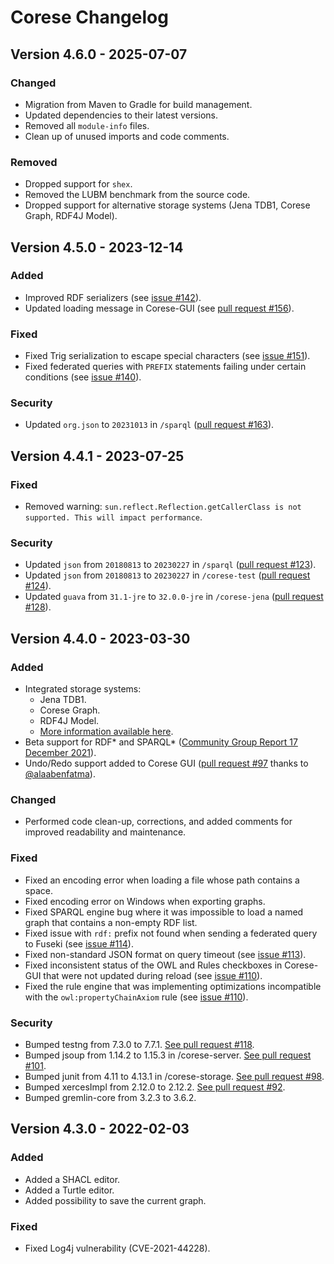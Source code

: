 <!-- markdownlint-disable MD024 -->
# Corese Changelog

## Version 4.6.0 - 2025-07-07

### Changed

- Migration from Maven to Gradle for build management.
- Updated dependencies to their latest versions.
- Removed all `module-info` files.
- Clean up of unused imports and code comments.

### Removed

- Dropped support for `shex`.
- Removed the LUBM benchmark from the source code.
- Dropped support for alternative storage systems (Jena TDB1, Corese Graph, RDF4J Model).

## Version 4.5.0 - 2023-12-14

### Added

- Improved RDF serializers (see [issue #142](https://github.com/Wimmics/corese/issues/142)).
- Updated loading message in Corese-GUI (see [pull request #156](https://github.com/Wimmics/corese/pull/156)).

### Fixed

- Fixed Trig serialization to escape special characters (see [issue #151](https://github.com/Wimmics/corese/issues/151)).
- Fixed federated queries with `PREFIX` statements failing under certain conditions (see [issue #140](https://github.com/Wimmics/corese/issues/140)).

### Security

- Updated `org.json` to `20231013` in `/sparql` ([pull request #163](https://github.com/Wimmics/corese/pull/163)).

## Version 4.4.1 - 2023-07-25

### Fixed

- Removed warning: `sun.reflect.Reflection.getCallerClass is not supported. This will impact performance`.

### Security

- Updated `json` from `20180813` to `20230227` in `/sparql` ([pull request #123](https://github.com/Wimmics/corese/pull/123)).
- Updated `json` from `20180813` to `20230227` in `/corese-test` ([pull request #124](https://github.com/Wimmics/corese/pull/124)).
- Updated `guava` from `31.1-jre` to `32.0.0-jre` in `/corese-jena` ([pull request #128](https://github.com/Wimmics/corese/pull/128)).

## Version 4.4.0 - 2023-03-30

### Added

- Integrated storage systems:
  - Jena TDB1.
  - Corese Graph.
  - RDF4J Model.
  - [More information available here](https://github.com/Wimmics/corese/blob/master/docs/storage/Configuring%20and%20Connecting%20to%20Different%20Storage%20Systems%20in%20Corese.md).
- Beta support for RDF\* and SPARQL\* ([Community Group Report 17 December 2021](https://w3c.github.io/rdf-star/cg-spec/2021-12-17.html)).
- Undo/Redo support added to Corese GUI ([pull request #97](https://github.com/Wimmics/corese/pull/97) thanks to [@alaabenfatma](https://github.com/alaabenfatma)).

### Changed

- Performed code clean-up, corrections, and added comments for improved readability and maintenance.

### Fixed

- Fixed an encoding error when loading a file whose path contains a space.
- Fixed encoding error on Windows when exporting graphs.
- Fixed SPARQL engine bug where it was impossible to load a named graph that contains a non-empty RDF list.
- Fixed issue with `rdf:` prefix not found when sending a federated query to Fuseki (see [issue #114](https://github.com/Wimmics/corese/issues/114)).
- Fixed non-standard JSON format on query timeout (see [issue #113](https://github.com/Wimmics/corese/issues/113)).
- Fixed inconsistent status of the OWL and Rules checkboxes in Corese-GUI that were not updated during reload (see [issue #110](https://github.com/Wimmics/corese/issues/110)).
- Fixed the rule engine that was implementing optimizations incompatible with the `owl:propertyChainAxiom` rule (see [issue #110](https://github.com/Wimmics/corese/issues/110)).

### Security

- Bumped testng from 7.3.0 to 7.7.1. [See pull request #118](https://github.com/Wimmics/corese/pull/118).
- Bumped jsoup from 1.14.2 to 1.15.3 in /corese-server. [See pull request #101](https://github.com/Wimmics/corese/pull/101).
- Bumped junit from 4.11 to 4.13.1 in /corese-storage. [See pull request #98](https://github.com/Wimmics/corese/pull/98).
- Bumped xercesImpl from 2.12.0 to 2.12.2. [See pull request #92](https://github.com/Wimmics/corese/pull/92).
- Bumped gremlin-core from 3.2.3 to 3.6.2.

## Version 4.3.0 - 2022-02-03

### Added

- Added a SHACL editor.
- Added a Turtle editor.
- Added possibility to save the current graph.

### Fixed

- Fixed Log4j vulnerability (CVE-2021-44228).
